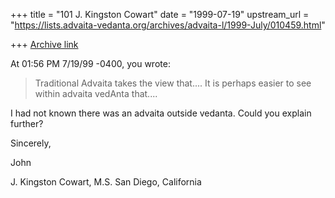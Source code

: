+++
title = "101 J. Kingston Cowart"
date = "1999-07-19"
upstream_url = "https://lists.advaita-vedanta.org/archives/advaita-l/1999-July/010459.html"

+++
[Archive link](https://lists.advaita-vedanta.org/archives/advaita-l/1999-July/010459.html)

At 01:56 PM 7/19/99 -0400, you wrote:
>Traditional Advaita takes the view that.... It is perhaps easier
>to see within advaita vedAnta that....

I had not known there was an advaita outside vedanta.  Could you
explain further?

Sincerely,

John

J. Kingston Cowart, M.S.
San Diego, California
<jkcowart at cari.net>

